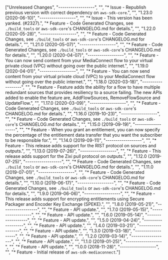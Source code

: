 ["Unreleased Changes", "------------------", "", "* Issue - Republish previous version with correct dependency on `aws-sdk-core`.", "", "1.23.0 (2020-06-10)", "------------------", "", "* Issue - This version has been yanked. (#2327).", "* Feature - Code Generated Changes, see `./build_tools` or `aws-sdk-core`'s CHANGELOG.md for details.", "", "1.22.0 (2020-05-28)", "------------------", "", "* Feature - Code Generated Changes, see `./build_tools` or `aws-sdk-core`'s CHANGELOG.md for details.", "", "1.21.0 (2020-05-07)", "------------------", "", "* Feature - Code Generated Changes, see `./build_tools` or `aws-sdk-core`'s CHANGELOG.md for details.", "", "1.20.0 (2020-04-07)", "------------------", "", "* Feature - You can now send content from your MediaConnect flow to your virtual private cloud (VPC) without going over the public internet.", "", "1.19.0 (2020-04-01)", "------------------", "", "* Feature - You can now send content from your virtual private cloud (VPC) to your MediaConnect flow without going over the public internet.", "", "1.18.0 (2020-03-18)", "------------------", "", "* Feature - Feature adds the ability for a flow to have multiple redundant sources that provides resiliency to a source failing. The new APIs added to enable the feature are, AddFlowSources, RemoveFlowSource and UpdateFlow.", "", "1.17.0 (2020-03-09)", "------------------", "", "* Feature - Code Generated Changes, see `./build_tools` or `aws-sdk-core`'s CHANGELOG.md for details.", "", "1.16.0 (2019-10-23)", "------------------", "", "* Feature - Code Generated Changes, see `./build_tools` or `aws-sdk-core`'s CHANGELOG.md for details.", "", "1.15.0 (2019-09-19)", "------------------", "", "* Feature - When you grant an entitlement, you can now specify the percentage of the entitlement data transfer that you want the subscriber to be responsible for.", "", "1.14.0 (2019-09-11)", "------------------", "", "* Feature - This release adds support for the RIST protocol on sources and outputs.", "", "1.13.0 (2019-07-26)", "------------------", "", "* Feature - This release adds support for the Zixi pull protocol on outputs.", "", "1.12.0 (2019-07-25)", "------------------", "", "* Feature - Code Generated Changes, see `./build_tools` or `aws-sdk-core`'s CHANGELOG.md for details.", "", "1.11.0 (2019-07-01)", "------------------", "", "* Feature - Code Generated Changes, see `./build_tools` or `aws-sdk-core`'s CHANGELOG.md for details.", "", "1.10.0 (2019-06-17)", "------------------", "", "* Feature - Code Generated Changes, see `./build_tools` or `aws-sdk-core`'s CHANGELOG.md for details.", "", "1.9.0 (2019-06-06)", "------------------", "", "* Feature - This release adds support for encrypting entitlements using Secure Packager and Encoder Key Exchange (SPEKE).", "", "1.8.0 (2019-05-21)", "------------------", "", "* Feature - API update.", "", "1.7.0 (2019-05-15)", "------------------", "", "* Feature - API update.", "", "1.6.0 (2019-05-14)", "------------------", "", "* Feature - API update.", "", "1.5.0 (2019-04-24)", "------------------", "", "* Feature - API update.", "", "1.4.0 (2019-03-21)", "------------------", "", "* Feature - API update.", "", "1.3.0 (2019-03-18)", "------------------", "", "* Feature - API update.", "", "1.2.0 (2019-03-14)", "------------------", "", "* Feature - API update.", "", "1.1.0 (2019-01-25)", "------------------", "", "* Feature - API update.", "", "1.0.0 (2018-11-28)", "------------------", "", "* Feature - Initial release of `aws-sdk-mediaconnect`."]